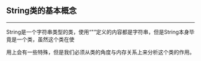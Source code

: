 ## String类的基本概念

---

String是一个字符串类型的类，使用“"”定义的内容都是字符串，但是String本身毕竟是一个类，虽然这个类在使

用上会有一些特殊，但是我们必须从类的角度与内存关系上来分析这个类的作用。

